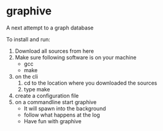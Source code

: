 # graphive
A next attempt to a graph database<br>

To install and run:<br>
<ol>
    <li>Download all sources from here</li>
    <li>Make sure following software is on your machine
        <ul>
           <li>gcc</li>
           <li>make</li>
        </ul>
    </li>
    <li>on the cli
        <ol>
            <li>cd to the location where you downloaded the sources</li>
            <li>type make</li>
        </ol>
    </li>
    <li>create a configuration file</li>
    <li>on a commandline start graphive
        <ul>
            <li>It will spawn into the background</li>
            <li>follow what happens at the log</li>
            <li>Have fun with graphive</li>
        </ul>
    </li>
</ol>
